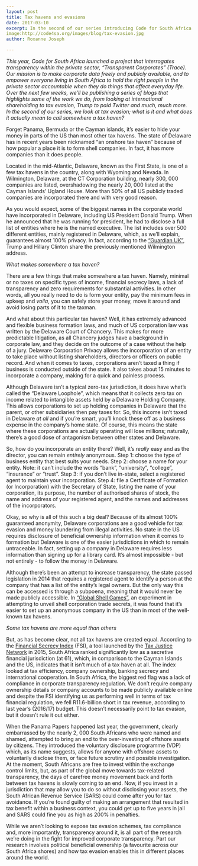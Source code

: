 ```yaml
---
layout: post
title: Tax havens and evasions
date: 2017-03-10
excerpt: In the second of our series introducing Code for South Africa's Transparent Corporates project, we look at tax evasion; what is it and what does it actually mean to call somewhere a tax haven?
image:http://code4sa.org/images/blog/tax-evasion.jpg
author: Roxanne Joseph

---
```


_This year, Code for South Africa launched a project that interrogates transparency within the private sector, “Transparent Corporates” (Trace). Our mission is to make corporate data freely and publicly available, and to empower everyone living in South Africa to hold the right people in the private sector accountable when they do things that affect everyday life. Over the next few weeks, we’ll be publishing a series of blogs that highlights some of the work we do, from looking at international shareholding to tax evasion, Trump to paid Twitter and much, much more. In the second of our series, we look at tax evasion; what is it and what does it actually mean to call somewhere a tax haven?_

Forget Panama, Bermuda or the Cayman islands, it’s easier to hide your money in parts of the US than most other tax havens. The state of Delaware has in recent years been nicknamed “an onshore tax haven” because of how popular a place it is to form shell companies. In fact, it has more companies than it does people. 

Located in the mid-Atlantic, Delaware, known as the First State, is one of a few tax havens in the country, along with Wyoming and Nevada. In Wilmington, Delaware, at the CT Corporation building, nearly 300, 000 companies are listed, overshadowing the nearly 20, 000 listed at the Cayman Islands’ Ugland House. More than 50% of all US publicly traded companies are incorporated there and with very good reason.

As you would expect, some of the biggest names in the corporate world have incorporated in Delaware, including US President Donald Trump. When he announced that he was running for president, he had to disclose a full list of entities where he is the named executive. The list includes over 500 different entities, mainly registered in Delaware, which, as we’ll explain, guarantees almost 100% privacy. In fact, according to the [“Guardian UK”](https://www.theguardian.com/business/2016/apr/25/delaware-tax-loophole-1209-north-orange-trump-clinton), Trump and Hillary Clinton share the previously mentioned Wilmington address. 


_What makes somewhere a tax haven?_

There are a few things that make somewhere a tax haven. Namely, minimal or no taxes on specific types of income, financial secrecy laws, a lack of transparency and zero requirements for substantial activities. In other words, all you really need to do is form your entity, pay the minimum fees in upkeep and _voila_, you can safely store your money, move it around and avoid losing parts of it to the taxman.  

And what about this particular tax haven? Well, it has extremely advanced and flexible business formation laws, and much of US corporation law was written by the Delaware Court of Chancery. This makes for more predictable litigation, as all Chancery judges have a background in corporate law, and they decide on the outcome of a case without the help of a jury. Delaware Corporation Privacy allows the incorporation of an entity to take place without listing shareholders, directors or officers on public record. And when it comes to taxes, corporations aren’t taxed a thing if business is conducted outside of the state. It also takes about 15 minutes to incorporate a company, making for a quick and painless process. 

Although Delaware isn’t a typical zero-tax jurisdiction, it does have what’s called the “Delaware Loophole”, which means that it collects zero tax on income related to intangible assets held by a Delaware Holding Company. This allows corporations to set up holding companies in Delaware that the parent, or other subsidiaries then pay taxes for. So, this income isn’t taxed in Delaware _at all_ and if you’re smart, you’ll knock these off as a business expense in the company’s home state. Of course, this means the state where these corporations are actually operating will lose millions; naturally, there’s a good dose of antagonism between other states and Delaware. 

So, how do you incorporate an entity there? Well, it’s _really_ easy and as the director, you can remain _entirely_ anonymous. Step 1: choose the type of business entity that best suits your needs. Step 2: choose a name for your entity. Note: it can’t include the words “bank”, “university”, “college”, “insurance” or “trust”. Step 3: if you don’t live in-state, select a registered agent to maintain your incorporation. Step 4: file a Certificate of Formation (or Incorporation) with the Secretary of State, listing the name of your corporation, its purpose, the number of authorised shares of stock, the name and address of your registered agent, and the names and addresses of the incorporators. 

Okay, so why is all of this such a big deal? Because of its almost 100% guaranteed anonymity, Delaware corporations are a good vehicle for tax evasion and money laundering from illegal activities. No state in the US requires disclosure of beneficial ownership information when it comes to formation but Delaware is one of the easier jurisdictions in which to remain untraceable. In fact, setting up a company in Delaware requires less information than signing up for a library card. It’s almost impossible - but not entirely - to follow the money in Delaware. 

Although there’s been an attempt to increase transparency, the state passed legislation in 2014 that requires a registered agent to identify a person at the company that has a list of the entity’s legal owners. But the only way this can be accessed is through a subpoena, meaning that it would never be made publicly accessible. In [“Global Shell Games”](http://www.gfintegrity.org/wp-content/uploads/2014/05/Global-Shell-Games-2012.pdf), an experiment in attempting to unveil shell corporation trade secrets, it was found that it’s easier to set up an anonymous company in the US than in most of the well-known tax havens. 


_Some tax havens are more equal than others_

But, as has become clear, not all tax havens are created equal. According to the [Financial Secrecy Index](http://www.financialsecrecyindex.com/introduction/fsi-2015-results) (FSI), a tool launched by the [Tax Justice Network](http://www.taxjustice.net/) in 2015, South Africa ranked significantly low as a secretive financial jurisdiction (at 61), which, in comparison to the Cayman Islands and the US, indicates that it isn’t much of a tax haven at all. The index looked at tax efficiency, company ownership, banking secrecy and international cooperation. In South Africa, the biggest red flag was a lack of compliance in corporate transparency regulation. We don’t require company ownership details or company accounts to be made publicly available online and despite the FSI identifying us as performing well in terms of tax financial regulation, we fell R11.6-billion short in tax revenue, according to last year’s (2016/17) budget. This doesn’t necessarily point to tax evasion, but it doesn’t rule it out either. 

When the Panama Papers happened last year, the government, clearly embarrassed by the nearly 2, 000 South Africans who were named and shamed, attempted to bring an end to the over-investing of offshore assets by citizens. They introduced the voluntary disclosure programme (VDP) which, as its name suggests, allows for anyone with offshore assets to voluntarily disclose them, or face future scrutiny and possible investigation. At the moment, South Africans are free to invest within the exchange control limits, but, as part of the global move towards tax-related transparency, the days of carefree money movement back and forth between tax havens is slowly coming to an end. Now, if you invest in a jurisdiction that may allow you to do so without disclosing your assets, the South African Revenue Service (SARS) could come after you for tax avoidance. If you’re found guilty of making an arrangement that resulted in tax benefit within a business context, you could get up to five years in jail and SARS could fine you as high as 200% in penalties. 

While we aren’t looking to expose tax evasion schemes, tax compliance and, more importantly, transparency around it, is all part of the research we’re doing in the fight for improved corporate transparency. Part our research involves political beneficial ownership (a favourite across our South Africa shores) and how tax evasion enables this in different places around the world. 
